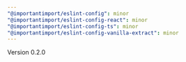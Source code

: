 ```yaml
---
"@importantimport/eslint-config": minor
"@importantimport/eslint-config-react": minor
"@importantimport/eslint-config-ts": minor
"@importantimport/eslint-config-vanilla-extract": minor
---
```


Version 0.2.0

